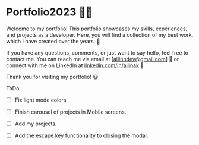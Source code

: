 # Portfolio2023 👨‍💻

Welcome to my portfolio! This portfolio showcases my skills, experiences, and projects as a developer. Here, you will find a collection of my best work, which I have created over the years. 💪

If you have any questions, comments, or just want to say hello, feel free to contact me. You can reach me via email at [ailinndev@gmail.com] 📧 or connect with me on LinkedIn at [linkedin.com/in/ailinak](https://www.linkedin.com/in/ailinak) 👋

Thank you for visiting my portfolio! 😃

ToDo:
- [ ] Fix light mode colors.
- [ ] Finish carousel of projects in Mobile screens.
- [ ] Add my projects.
- [ ] Add the escape key functionality to closing the modal.

